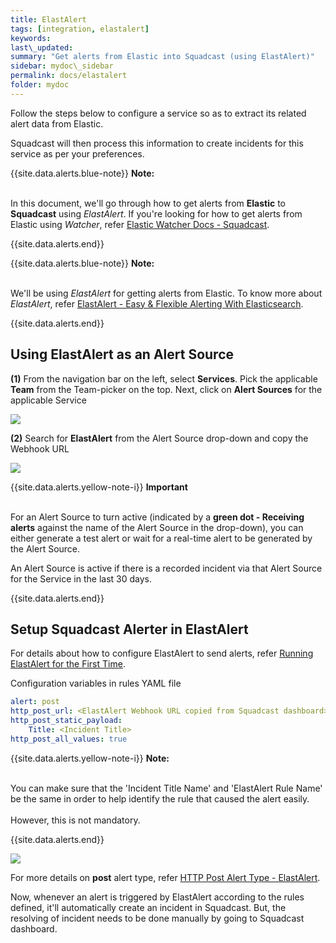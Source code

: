 ```yaml
---
title: ElastAlert
tags: [integration, elastalert]
keywords:
last\_updated:
summary: "Get alerts from Elastic into Squadcast (using ElastAlert)"
sidebar: mydoc\_sidebar
permalink: docs/elastalert
folder: mydoc
---
```


Follow the steps below to configure a service so as to extract its related alert data from Elastic.

Squadcast will then process this information to create incidents for this service as per your preferences.

{{site.data.alerts.blue-note}}
<b>Note: </b>
<br/><br/><p>In this document, we'll go through how to get alerts from <b>Elastic</b> to <b>Squadcast</b> using <i>ElastAlert</i>. If you're looking for how to get alerts from Elastic using <i>Watcher</i>, refer <a href="elastic">Elastic Watcher Docs - Squadcast</a>.</p>
{{site.data.alerts.end}}

{{site.data.alerts.blue-note}}
<b>Note: </b>
<br/><br/><p>We'll be using _ElastAlert_ for getting alerts from Elastic. To know more about <i>ElastAlert</i>, refer <a href="https://elastalert.readthedocs.io/en/latest/" target=_blank>ElastAlert - Easy & Flexible Alerting With Elasticsearch</a>.</p>
{{site.data.alerts.end}}

## Using ElastAlert as an Alert Source

**(1)** From the navigation bar on the left, select **Services**. Pick the applicable **Team** from the Team-picker on the top. Next, click on **Alert Sources** for the applicable Service

![](../.gitbook/assets/alert\_source\_1.png)

**(2)** Search for **ElastAlert** from the Alert Source drop-down and copy the Webhook URL

![](../.gitbook/assets/elastalert\_1.png)

{{site.data.alerts.yellow-note-i}}
<b>Important</b><br/><br/>
<p>For an Alert Source to turn active (indicated by a <b>green dot - Receiving alerts</b> against the name of the Alert Source in the drop-down), you can either generate a test alert or wait for a real-time alert to be generated by the Alert Source.</p>
<p>An Alert Source is active if there is a recorded incident via that Alert Source for the Service in the last 30 days.</p>
{{site.data.alerts.end}}

## Setup Squadcast Alerter in ElastAlert

For details about how to configure ElastAlert to send alerts, refer [Running ElastAlert for the First Time](https://elastalert.readthedocs.io/en/latest/running_elastalert.html).

Configuration variables in rules YAML file

```yaml
alert: post
http_post_url: <ElastAlert Webhook URL copied from Squadcast dashboard>
http_post_static_payload:
	Title: <Incident Title>
http_post_all_values: true
```

{{site.data.alerts.yellow-note-i}}
<b>Note: </b>
<br/><br/><p>You can make sure that the 'Incident Title Name' and 'ElastAlert Rule Name' be the same in order to help identify the rule that caused the alert easily. <br/><br/>However, this is not mandatory.</p>
{{site.data.alerts.end}}

![](../.gitbook/assets/elastalert\_2.png)

For more details on **post** alert type, refer [HTTP Post Alert Type - ElastAlert](https://elastalert.readthedocs.io/en/latest/ruletypes.html#http-post).

Now, whenever an alert is triggered by ElastAlert according to the rules defined, it'll automatically create an incident in Squadcast. But, the resolving of incident needs to be done manually by going to Squadcast dashboard.